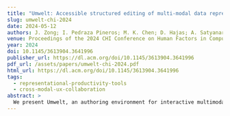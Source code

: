 ```yaml
---
title: "Umwelt: Accessible structured editing of multi-modal data representations"
slug: umwelt-chi-2024
date: 2024-05-12
authors: J. Zong; I. Pedraza Pineros; M. K. Chen; D. Hajas; A. Satyanarayan
venue: Proceedings of the 2024 CHI Conference on Human Factors in Computing Systems (pp. 46:1–46:20). Association for Computing Machinery
year: 2024
doi: 10.1145/3613904.3641996
publisher_url: https://dl.acm.org/doi/10.1145/3613904.3641996
pdf_url: /assets/papers/umwelt-chi-2024.pdf
html_url: https://dl.acm.org/doi/10.1145/3613904.3641996
tags:
  - representational-productivity-tools
  - cross-modal-ux-collaboration
abstract: >
  We present Umwelt, an authoring environment for interactive multimodal data representations. In contrast to prior approaches, which center the visual modality, Umwelt treats visualization, sonification, and textual description as coequal representations: they are all derived from a shared abstract data model, such that no modality is prioritized over the others. To simplify specification, Umwelt evaluates a set of heuristics to generate default multimodal representations that express a dataset’s functional relationships. To support smoothly moving between representations, Umwelt maintains a shared query predicated that is reified across all modalities — for instance, navigating the textual description also highlights the visualization and filters the sonification. In a study with 5 blind / low-vision expert users, we found that Umwelt’s multimodal representations afforded complementary overview and detailed perspectives on a dataset, allowing participants to fluidly shift between task- and representation-oriented ways of thinking.
---
```

